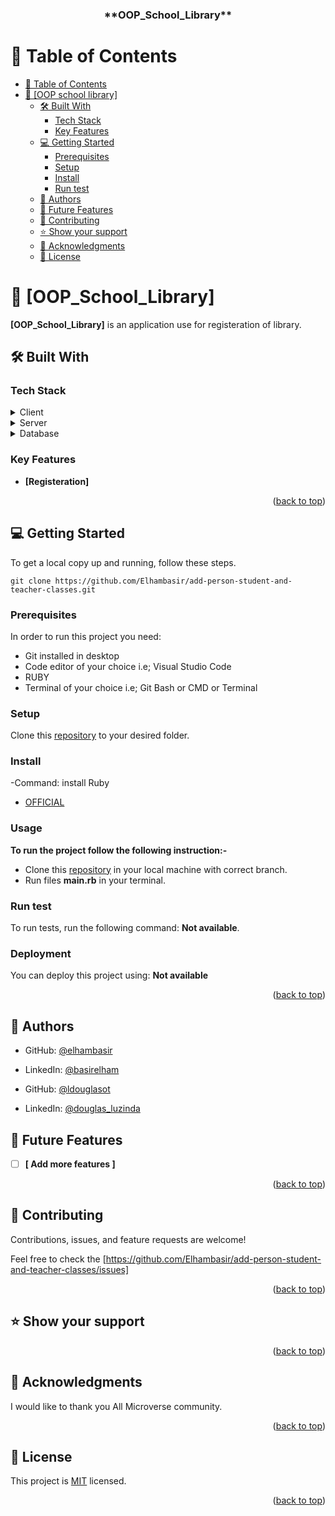 <a name="readme-top"></a>
<div align = 'center'>
  <h3><b>**OOP_School_Library**</b></h3>

</div>

<!-- TABLE OF CONTENTS -->

# 📗 Table of Contents

- [📗 Table of Contents](#-table-of-contents)
- [📖 \[OOP school library\] ](#-oop-school-library-)
  - [🛠 Built With ](#-built-with-)
    - [Tech Stack ](#tech-stack-)
    - [Key Features ](#key-features-)
  - [💻 Getting Started ](#-getting-started-)
    - [Prerequisites](#prerequisites)
    - [Setup](#setup)
    - [Install](#install)
    - [Run test](#run-test)
  - [👥 Authors ](#-authors-)
  - [🔭 Future Features ](#-future-features-)
  - [🤝 Contributing ](#-contributing-)
  - [⭐️ Show your support ](#️-show-your-support-)
  - [🙏 Acknowledgments ](#-acknowledgments-)
  - [📝 License ](#-license-)

<!-- PROJECT DESCRIPTION -->

# 📖 [OOP_School_Library] <a name="about-project"></a>

**[OOP_School_Library]** is an application use for registeration of library.

## 🛠 Built With <a name="built-with"></a>

### Tech Stack <a name="tech-stack"></a>


<details>
  <summary>Client</summary>
  <ul>
    <li><a href="https://rubyinstaller.org/downloads/">RUBY</a></li>
  </ul>
</details>

<details>
  <summary>Server</summary>
  <ul>
    <li><a href=#>N/A</a></li>
  </ul>
</details>

<details>
<summary>Database</summary>
  <ul>
    <li><a href=#>N/A</a></li>
  </ul>
</details>



<!-- Features -->

### Key Features <a name="key-features"></a>


- **[Registeration]**

<p align="right">(<a href="#readme-top">back to top</a>)</p>

<!-- LIVE DEMO -->


<!-- GETTING STARTED -->

## 💻 Getting Started <a name="getting-started"></a>


To get a local copy up and running, follow these steps.

`
git clone https://github.com/Elhambasir/add-person-student-and-teacher-classes.git
`
### Prerequisites

In order to run this project you need:

- Git installed in desktop
- Code editor of your choice i.e; Visual Studio Code
- RUBY
- Terminal of your choice i.e; Git Bash or CMD or Terminal

### Setup
Clone this [repository](https://github.com/Elhambasir/add-person-student-and-teacher-classes.git) to your desired folder.

### Install
-Command: install Ruby
- [OFFICIAL](https://rubyinstaller.org/downloads/)

### Usage

**To run the project follow the following instruction:-**

- Clone this [repository](https://github.com/Elhambasir/add-person-student-and-teacher-classes.git) in your local machine with correct branch.
- Run files **main.rb** in your terminal.

### Run test

To run tests, run the following command: **Not available**.

### Deployment

You can deploy this project using: **Not available**

<p align="right">(<a href="#readme-top">back to top</a>)</p>

<!-- AUTHORS -->
## 👥 Authors <a name="authors"></a>

- GitHub: [@elhambasir](https://github.com/Elhambasir)
- LinkedIn: [@basirelham](https://www.linkedin.com/in/basirelhamahmadi)

- GitHub: [@ldouglasot](https://github.com/ldouglasot)
- LinkedIn: [@douglas_luzinda](https://www.linkedin.com/in/douglas-luzinda/)

<!-- FUTURE FEATURES -->

## 🔭 Future Features <a name="future-features"></a>

- [ ] **[ Add more features ]**
<p align="right">(<a href="#readme-top">back to top</a>)</p>

<!-- CONTRIBUTING -->

## 🤝 Contributing <a name="contributing"></a>

Contributions, issues, and feature requests are welcome!

Feel free to check the [https://github.com/Elhambasir/add-person-student-and-teacher-classes/issues]


<p align="right">(<a href="#readme-top">back to top</a>)</p>

<!-- SUPPORT -->

## ⭐️ Show your support <a name="support"></a>


<p align="right">(<a href="#readme-top">back to top</a>)</p>

<!-- ACKNOWLEDGEMENTS -->

## 🙏 Acknowledgments <a name="acknowledgements"></a>

I would like to thank you All Microverse community.

<p align="right">(<a href="#readme-top">back to top</a>)</p>

<!-- LICENSE -->

## 📝 License <a name="license"></a>

This project is [MIT](./LICENSE) licensed.

<p align="right">(<a href="#readme-top">back to top</a>)</p>